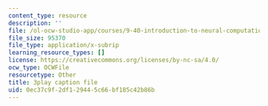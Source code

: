 ```yaml
---
content_type: resource
description: ''
file: /ol-ocw-studio-app/courses/9-40-introduction-to-neural-computation-spring-2018/0ec37c9f2df129445c66bf185c42b86b_Yjeexoq_WAI.srt
file_size: 95370
file_type: application/x-subrip
learning_resource_types: []
license: https://creativecommons.org/licenses/by-nc-sa/4.0/
ocw_type: OCWFile
resourcetype: Other
title: 3play caption file
uid: 0ec37c9f-2df1-2944-5c66-bf185c42b86b
---
```

